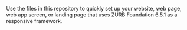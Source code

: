 Use the files in this repository to quickly set up your website, web page, web app screen, or landing page that uses ZURB Foundation 6.5.1 as a responsive framework.
